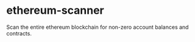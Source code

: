 # ethereum-scanner
Scan the entire ethereum blockchain for non-zero account balances and contracts.
